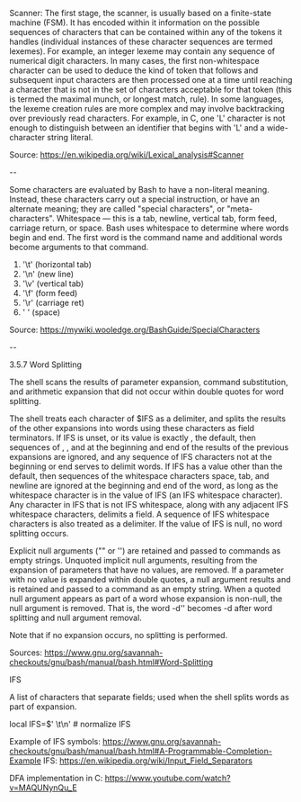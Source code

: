 Scanner:
The first stage, the scanner, is usually based on a finite-state machine (FSM). It has encoded within it information on the possible sequences of characters that can be contained within any of the tokens it handles (individual instances of these character sequences are termed lexemes). For example, an integer lexeme may contain any sequence of numerical digit characters. In many cases, the first non-whitespace character can be used to deduce the kind of token that follows and subsequent input characters are then processed one at a time until reaching a character that is not in the set of characters acceptable for that token (this is termed the maximal munch, or longest match, rule). In some languages, the lexeme creation rules are more complex and may involve backtracking over previously read characters. For example, in C, one 'L' character is not enough to distinguish between an identifier that begins with 'L' and a wide-character string literal.

Source: https://en.wikipedia.org/wiki/Lexical_analysis#Scanner

--

Some characters are evaluated by Bash to have a non-literal meaning. Instead, these characters carry out a special instruction, or have an alternate meaning; they are called "special characters", or "meta-characters". 
Whitespace — this is a tab, newline, vertical tab, form feed, carriage return, or space. Bash uses whitespace to determine where words begin and end. The first word is the command name and additional words become arguments to that command.

1. '\t'	(horizontal tab)
2. '\n'	(new line)
3. '\v'	(vertical tab)
4. '\f'	(form feed)
5. '\r'	(carriage ret)
6. ' '	(space)

Source: https://mywiki.wooledge.org/BashGuide/SpecialCharacters

--

3.5.7 Word Splitting

The shell scans the results of parameter expansion, command substitution, and arithmetic expansion that did not occur within double quotes for word splitting.

The shell treats each character of $IFS as a delimiter, and splits the results of the other expansions into words using these characters as field terminators. If IFS is unset, or its value is exactly <space><tab><newline>, the default, then sequences of <space>, <tab>, and <newline> at the beginning and end of the results of the previous expansions are ignored, and any sequence of IFS characters not at the beginning or end serves to delimit words. If IFS has a value other than the default, then sequences of the whitespace characters space, tab, and newline are ignored at the beginning and end of the word, as long as the whitespace character is in the value of IFS (an IFS whitespace character). Any character in IFS that is not IFS whitespace, along with any adjacent IFS whitespace characters, delimits a field. A sequence of IFS whitespace characters is also treated as a delimiter. If the value of IFS is null, no word splitting occurs.

Explicit null arguments ("" or '') are retained and passed to commands as empty strings. Unquoted implicit null arguments, resulting from the expansion of parameters that have no values, are removed. If a parameter with no value is expanded within double quotes, a null argument results and is retained and passed to a command as an empty string. When a quoted null argument appears as part of a word whose expansion is non-null, the null argument is removed. That is, the word -d'' becomes -d after word splitting and null argument removal.

Note that if no expansion occurs, no splitting is performed.

Sources: https://www.gnu.org/savannah-checkouts/gnu/bash/manual/bash.html#Word-Splitting

IFS

A list of characters that separate fields; used when the shell splits words as part of expansion.

local IFS=$' \t\n'    # normalize IFS

Example of IFS symbols: https://www.gnu.org/savannah-checkouts/gnu/bash/manual/bash.html#A-Programmable-Completion-Example
IFS: https://en.wikipedia.org/wiki/Input_Field_Separators

DFA implementation in C: https://www.youtube.com/watch?v=MAQUNynQu_E